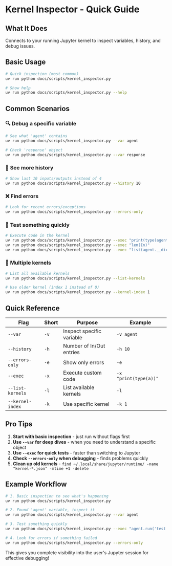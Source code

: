 # Kernel Inspector - Quick Guide

## What It Does
Connects to your running Jupyter kernel to inspect variables, history, and debug issues.

## Basic Usage

```bash
# Quick inspection (most common)
uv run python docs/scripts/kernel_inspector.py

# Show help
uv run python docs/scripts/kernel_inspector.py --help
```

## Common Scenarios

### 🔍 **Debug a specific variable**
```bash
# See what 'agent' contains
uv run python docs/scripts/kernel_inspector.py --var agent

# Check 'response' object
uv run python docs/scripts/kernel_inspector.py --var response
```

### 📜 **See more history**
```bash
# Show last 10 inputs/outputs instead of 4
uv run python docs/scripts/kernel_inspector.py --history 10
```

### ❌ **Find errors**
```bash
# Look for recent errors/exceptions
uv run python docs/scripts/kernel_inspector.py --errors-only
```

### 🧪 **Test something quickly**
```bash
# Execute code in the kernel
uv run python docs/scripts/kernel_inspector.py --exec "print(type(agent))"
uv run python docs/scripts/kernel_inspector.py --exec "len(In)"
uv run python docs/scripts/kernel_inspector.py --exec "list(agent.__dict__.keys())"
```

### 🔧 **Multiple kernels**
```bash
# List all available kernels
uv run python docs/scripts/kernel_inspector.py --list-kernels

# Use older kernel (index 1 instead of 0)
uv run python docs/scripts/kernel_inspector.py --kernel-index 1
```

## Quick Reference

| Flag | Short | Purpose | Example |
|------|-------|---------|---------|
| `--var` | `-v` | Inspect specific variable | `-v agent` |
| `--history` | `-h` | Number of In/Out entries | `-h 10` |
| `--errors-only` | `-e` | Show only errors | `-e` |
| `--exec` | `-x` | Execute custom code | `-x "print(type(a))"` |
| `--list-kernels` | `-l` | List available kernels | `-l` |
| `--kernel-index` | `-k` | Use specific kernel | `-k 1` |

## Pro Tips

1. **Start with basic inspection** - just run without flags first
2. **Use `--var` for deep dives** - when you need to understand a specific object
3. **Use `--exec` for quick tests** - faster than switching to Jupyter
4. **Check `--errors-only` when debugging** - finds problems quickly
5. **Clean up old kernels** - `find ~/.local/share/jupyter/runtime/ -name "kernel-*.json" -mtime +1 -delete`

## Example Workflow

```bash
# 1. Basic inspection to see what's happening
uv run python docs/scripts/kernel_inspector.py

# 2. Found 'agent' variable, inspect it
uv run python docs/scripts/kernel_inspector.py --var agent

# 3. Test something quickly
uv run python docs/scripts/kernel_inspector.py --exec "agent.run('test')"

# 4. Look for errors if something failed
uv run python docs/scripts/kernel_inspector.py --errors-only
```

This gives you complete visibility into the user's Jupyter session for effective debugging! 